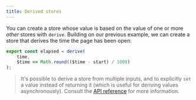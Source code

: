 ```yaml
---
title: Derived stores
---
```


You can create a store whose value is based on the value of one or more *other* stores with `derive`. Building on our previous example, we can create a store that derives the time the page has been open:

```js
export const elapsed = derive(
	time,
	$time => Math.round(($time - start) / 1000)
);
```

> It's possible to derive a store from multiple inputs, and to explicitly `set` a value instead of returning it (which is useful for deriving values asynchronously). Consult the [API reference](docs/TK) for more information.